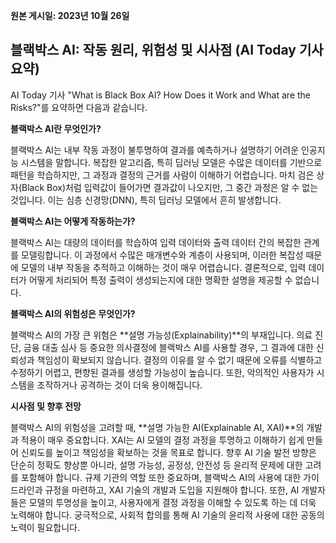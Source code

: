 **원본 게시일: 2023년 10월 26일**

## 블랙박스 AI: 작동 원리, 위험성 및 시사점 (AI Today 기사 요약)

AI Today 기사 "What is Black Box AI? How Does it Work and What are the Risks?"를 요약하면 다음과 같습니다.

**블랙박스 AI란 무엇인가?**

블랙박스 AI는 내부 작동 과정이 불투명하여 결과를 예측하거나 설명하기 어려운 인공지능 시스템을 말합니다.  복잡한 알고리즘, 특히 딥러닝 모델은 수많은 데이터를 기반으로 패턴을 학습하지만, 그 과정과 결정의 근거를 사람이 이해하기 어렵습니다.  마치 검은 상자(Black Box)처럼 입력값이 들어가면 결과값이 나오지만, 그 중간 과정은 알 수 없는 것입니다.  이는 심층 신경망(DNN), 특히 딥러닝 모델에서 흔히 발생합니다.

**블랙박스 AI는 어떻게 작동하는가?**

블랙박스 AI는 대량의 데이터를 학습하여 입력 데이터와 출력 데이터 간의 복잡한 관계를 모델링합니다.  이 과정에서 수많은 매개변수와 계층이 사용되며, 이러한 복잡성 때문에 모델의 내부 작동을 추적하고 이해하는 것이 매우 어렵습니다.  결론적으로, 입력 데이터가 어떻게 처리되어 특정 출력이 생성되는지에 대한 명확한 설명을 제공할 수 없습니다.

**블랙박스 AI의 위험성은 무엇인가?**

블랙박스 AI의 가장 큰 위험은 **설명 가능성(Explainability)**의 부재입니다.  의료 진단, 금융 대출 심사 등 중요한 의사결정에 블랙박스 AI를 사용할 경우, 그 결과에 대한 신뢰성과 책임성이 확보되지 않습니다.  결정의 이유를 알 수 없기 때문에 오류를 식별하고 수정하기 어렵고, 편향된 결과를 생성할 가능성이 높습니다.  또한, 악의적인 사용자가 시스템을 조작하거나 공격하는 것이 더욱 용이해집니다.


**시사점 및 향후 전망**

블랙박스 AI의 위험성을 고려할 때, **설명 가능한 AI(Explainable AI, XAI)**의 개발과 적용이 매우 중요합니다.  XAI는 AI 모델의 결정 과정을 투명하고 이해하기 쉽게 만들어 신뢰도를 높이고 책임성을 확보하는 것을 목표로 합니다.  향후 AI 기술 발전 방향은 단순히 정확도 향상뿐 아니라, 설명 가능성, 공정성, 안전성 등 윤리적 문제에 대한 고려를 포함해야 합니다.  규제 기관의 역할 또한 중요하며, 블랙박스 AI의 사용에 대한 가이드라인과 규정을 마련하고,  XAI 기술의 개발과 도입을 지원해야 합니다.  또한,  AI 개발자들은  모델의 투명성을 높이고,  사용자에게  결정 과정을 이해할 수 있도록 하는 데  더욱 노력해야 합니다.  궁극적으로,  사회적 합의를 통해  AI 기술의 윤리적 사용에 대한  공동의 노력이 필요합니다.